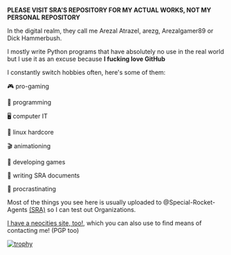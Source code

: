 **PLEASE VISIT SRA'S REPOSITORY FOR MY ACTUAL WORKS, NOT MY PERSONAL REPOSITORY**

In the digital realm, they call me Arezal Atrazel, arezg, Arezalgamer89 or Dick Hammerbush.

I mostly write Python programs that have absolutely no use in the real world but I use it as an excuse because **I fucking love GitHub**

I constantly switch hobbies often, here's some of them:

🎮 pro-gaming

📑 programming

🖥 computer IT

🐧 linux hardcore

🎬 animationing

💾 developing games

📜 writing SRA documents

🛌 procrastinating


Most of the things you see here is usually uploaded to @Special-Rocket-Agents [\(SRA)](https://github.com/Special-Rocket-Agents) so I can test out Organizations.

[I have a neocities site, too!](https://arezg.neocities.org), which you can also use to find means of contacting me! (PGP too)

[![trophy](https://github-profile-trophy.vercel.app/?username=ArezalGame89)](https://github.com/ryo-ma/github-profile-trophy)
